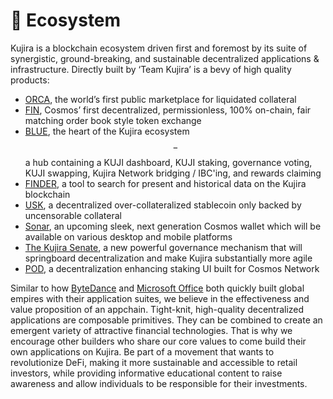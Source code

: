# 📱 Ecosystem

Kujira is a blockchain ecosystem driven first and foremost by its suite of synergistic, ground-breaking, and sustainable decentralized applications & infrastructure. Directly built by ‘Team Kujira’ is a bevy of high quality products:

* [ORCA](https://orca.kujira.app/), the world’s first public marketplace for liquidated collateral
* [FIN](https://fin.kujira.app/), Cosmos’ first decentralized, permissionless, 100% on-chain, fair matching order book style                                     token exchange&#x20;
* [BLUE](https://blue.kujira.app/), the heart of the Kujira ecosystem$$-$$a hub containing a KUJI dashboard, KUJI staking, governance voting, KUJI swapping, Kujira Network bridging / IBC'ing, and rewards claiming
* [FINDER](https://finder.kujira.app/), a tool to search for present and historical data on the Kujira blockchain
* [USK](https://blue.kujira.app/mint), a decentralized over-collateralized stablecoin only backed by uncensorable collateral
* [Sonar](../../dapps-and-infrastructure/kujira-wallet.md), an upcoming sleek, next generation Cosmos wallet which will be available on various     desktop and mobile platforms
* [The Kujira Senate](../../dapps-and-infrastructure/senate.md), a new powerful governance mechanism that will springboard decentralization   and make Kujira substantially more agile
* [POD](../../dapps-and-infrastructure/pod.md), a decentralization enhancing staking UI built for Cosmos Network

Similar to how [ByteDance](https://en.wikipedia.org/wiki/ByteDance) and [Microsoft Office](https://en.wikipedia.org/wiki/Microsoft\_Office) both quickly built global empires with their application suites, we believe in the effectiveness and value proposition of an appchain. Tight-knit, high-quality decentralized applications are composable primitives. They can be combined to create an emergent variety of attractive financial technologies. That is why we encourage other builders who share our core values to come build their own applications on Kujira. Be part of a movement that wants to revolutionize DeFi, making it more sustainable and accessible to retail investors, while providing informative educational content to raise awareness and allow individuals to be  responsible for their investments.
